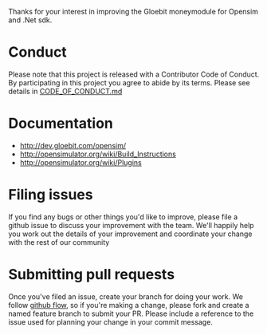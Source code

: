 Thanks for your interest in improving the Gloebit moneymodule for Opensim and .Net sdk.

# Conduct
Please note that this project is released with a Contributor Code of Conduct. By participating in this project you agree to abide by its terms.  Please see details in [CODE_OF_CONDUCT.md](CODE_OF_CONDUCT.md)

# Documentation
* http://dev.gloebit.com/opensim/
* http://opensimulator.org/wiki/Build_Instructions
* http://opensimulator.org/wiki/Plugins

# Filing issues
If you find any bugs or other things you'd like to improve, please file a github issue to discuss your improvement with the team. We'll happily help you work out the details of your improvement and coordinate your change with the rest of our community

# Submitting pull requests
Once you've filed an issue, create your branch for doing your work.  We follow [github flow](https://guides.github.com/introduction/flow/), so if you're making a change, please fork and create a named feature branch to submit your PR. Please include a reference to the issue used for planning your change in your commit message.
